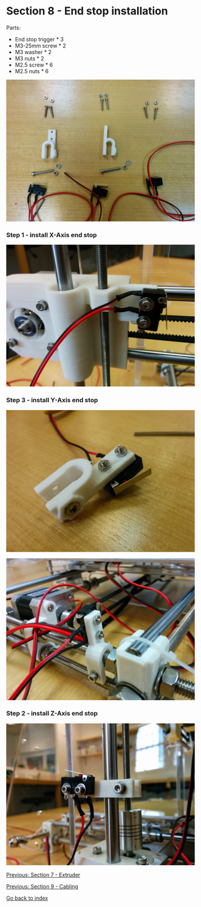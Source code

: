 # Section 8 - End stop installation

Parts:
- End stop trigger * 3
- M3-25mm screw * 2
- M3 washer * 2
- M3 nuts * 2
- M2.5 screw * 6 
- M2.5 nuts * 6 

![](https://raw.githubusercontent.com/MincheeLab/MakeYourOwn3DPrinter/master/images/IMG_20141029_115348.jpg)

### Step 1 - install X-Axis end stop

![](https://raw.githubusercontent.com/MincheeLab/MakeYourOwn3DPrinter/master/images/IMG_20141029_120823.jpg)

### Step 3 - install Y-Axis end stop

![](https://raw.githubusercontent.com/MincheeLab/MakeYourOwn3DPrinter/master/images/IMG_20141029_121540.jpg)

![](https://raw.githubusercontent.com/MincheeLab/MakeYourOwn3DPrinter/master/images/IMG_20141029_121740.jpg)

### Step 2 - install Z-Axis end stop

![](https://raw.githubusercontent.com/MincheeLab/MakeYourOwn3DPrinter/master/images/IMG_20141029_121749.jpg)

[Previous: Section 7 - Extruder](s7-extruder.md)

[Previous: Section 9 - Cabling](s9-cabling.md)

[Go back to index](index.md)